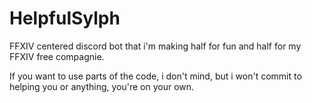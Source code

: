# HelpfulSylph
FFXIV centered discord bot that i'm making half for fun and half for my FFXIV free compagnie. 

If you want to use parts of the code, i don't mind, but i won't commit to helping you or anything, you're on your own.
